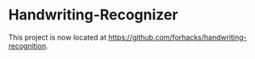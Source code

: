 # Handwriting-Recognizer

This project is now located at https://github.com/forhacks/handwriting-recognition.
